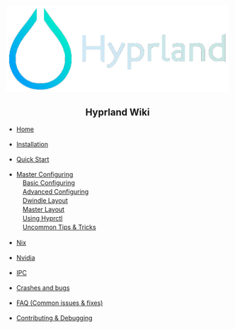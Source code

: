 <p align="center">
   <img src="https://raw.githubusercontent.com/hyprwm/Hyprland/main/assets/hyprland.png" />
   <br/>
   <h2 align="center"> Hyprland Wiki </h2>

<ul type="disc">
      <li><a href="https://github.com/hyprwm/Hyprland/wiki">Home</a></li>
      <br/>
      <li><a href="https://github.com/hyprwm/Hyprland/wiki/Installation">Installation</a></li>
      <br/>
      <li><a href="https://github.com/hyprwm/Hyprland/wiki/Quick-start">Quick Start</a></li>
      <br/>
      <li><a href="https://github.com/hyprwm/Hyprland/wiki/Configuring-Hyprland">Master Configuring</a></li>
      <a>　</a><a href="https://github.com/hyprwm/Hyprland/wiki/Basic-Config">Basic Configuring</a><br/>
      <a>　</a><a href="https://github.com/hyprwm/Hyprland/wiki/Advanced-config">Advanced Configuring</a><br/>
      <a>　</a><a href="https://github.com/hyprwm/Hyprland/wiki/Dwindle-Layout">Dwindle Layout</a><br/>
      <a>　</a><a href="https://github.com/hyprwm/Hyprland/wiki/Master-Layout">Master Layout</a><br/>
      <a>　</a><a href="https://github.com/hyprwm/Hyprland/wiki/Using-hyprctl">Using Hyprctl</a><br/>
      <a>　</a><a href="https://github.com/hyprwm/Hyprland/wiki/Uncommon-tips-&-tricks">Uncommon Tips & Tricks</a><br/>
      <br/>
      <li><a href="https://github.com/hyprwm/Hyprland/wiki/Nix">Nix</a></li>
      <br/>
      <li><a href="https://github.com/hyprwm/Hyprland/wiki/Nvidia">Nvidia</a></li>
      <br/>
      <li><a href="https://github.com/hyprwm/Hyprland/wiki/IPC">IPC</a></li>
      <br/>
      <li><a href="https://github.com/hyprwm/Hyprland/wiki/Crashing-and-bugs">Crashes and bugs</a></li>
      <br/>
      <li><a href="https://github.com/hyprwm/Hyprland/wiki/FAQ">FAQ (Common issues & fixes)</a></li>
      <br/>
      <li><a href="https://github.com/hyprwm/Hyprland/wiki/Contributing-&-Debugging">Contributing & Debugging</a></li>
      <br/>

</ul>
</p>
